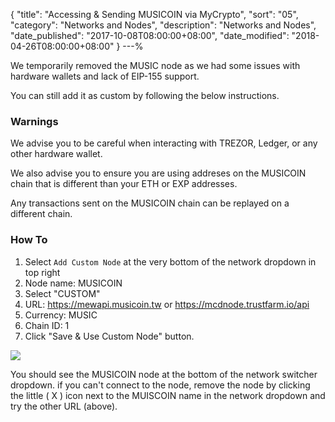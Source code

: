 {
 "title": "Accessing & Sending MUSICOIN via MyCrypto",
 "sort": "05",
 "category": "Networks and Nodes",
 "description": "Networks and Nodes",
 "date_published": "2017-10-08T08:00:00+08:00",
 "date_modified": "2018-04-26T08:00:00+08:00"
}
---%


We temporarily removed the MUSIC node as we had some issues with hardware wallets and lack of EIP-155 support.

You can still add it as custom by following the below instructions.

### Warnings

We advise you to be careful when interacting with TREZOR, Ledger, or any other hardware wallet.

We also advise you to ensure you are using addreses on the MUSICOIN chain that is different than your ETH or EXP addresses.

Any transactions sent on the MUSICOIN chain can be replayed on a different chain.

### How To

1. Select `Add Custom Node` at the very bottom of the network dropdown in top right
2. Node name: MUSICOIN
3. Select "CUSTOM"
4. URL: https://mewapi.musicoin.tw or https://mcdnode.trustfarm.io/api
5. Currency: MUSIC
6. Chain ID: 1
7. Click "Save & Use Custom Node" button.

![](https://i.imgur.com/CH2sfsd.png)

You should see the MUSICOIN node at the bottom of the network switcher dropdown. if you can't connect to the node, remove the node by clicking the little ( X ) icon next to the MUISCOIN name in the network dropdown and try the other URL (above).

